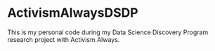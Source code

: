 # ActivismAlwaysDSDP
 
This is my personal code during my Data Science Discovery Program research project with Activism Always.
